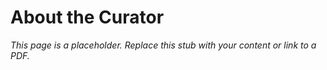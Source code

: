#    About the Curator

_This page is a placeholder. Replace this stub with your content or link to a PDF._
